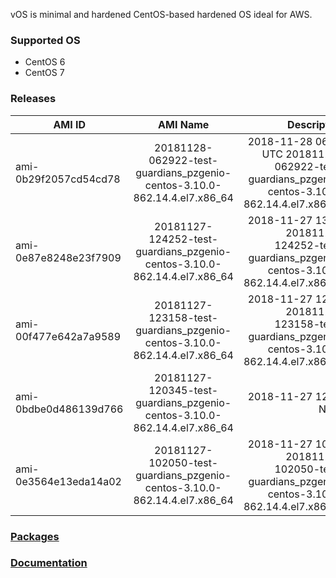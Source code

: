vOS is minimal and hardened CentOS-based hardened OS ideal for AWS.

### Supported OS
- CentOS 6
- CentOS 7

### Releases
| AMI ID | AMI Name | Description |
| ------------- |:-------------:| -----:|
| ami-0b29f2057cd54cd78 | 20181128-062922-test-guardians_pzgenio-centos-3.10.0-862.14.4.el7.x86_64 | 2018-11-28 06:48 UTC 20181128-062922-test-guardians_pzgenio-centos-3.10.0-862.14.4.el7.x86_64 |
| ami-0e87e8248e23f7909 | 20181127-124252-test-guardians_pzgenio-centos-3.10.0-862.14.4.el7.x86_64 | 2018-11-27 13:02 20181127-124252-test-guardians_pzgenio-centos-3.10.0-862.14.4.el7.x86_64 |
| ami-00f477e642a7a9589 | 20181127-123158-test-guardians_pzgenio-centos-3.10.0-862.14.4.el7.x86_64 | 2018-11-27 12:42 20181127-123158-test-guardians_pzgenio-centos-3.10.0-862.14.4.el7.x86_64 |
| ami-0bdbe0d486139d766 | 20181127-120345-test-guardians_pzgenio-centos-3.10.0-862.14.4.el7.x86_64 | 2018-11-27 12:12 None |
| ami-0e3564e13eda14a02 | 20181127-102050-test-guardians_pzgenio-centos-3.10.0-862.14.4.el7.x86_64 | 2018-11-27 10:53 20181127-102050-test-guardians_pzgenio-centos-3.10.0-862.14.4.el7.x86_64 |

### [Packages](https://github.com/VoyagerInnovations/hardened1-packages/blob/master/packages.txt)
### [Documentation](vos-documentation.md)
